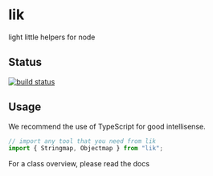 # lik
light little helpers for node

## Status
[![build status](https://gitlab.com/pushrocks/lik/badges/master/build.svg)](https://gitlab.com/pushrocks/lik/commits/master)

## Usage
We recommend the use of TypeScript for good intellisense.

```typescript
// import any tool that you need from lik
import { Stringmap, Objectmap } from "lik";
```

For a class overview, please read the docs
